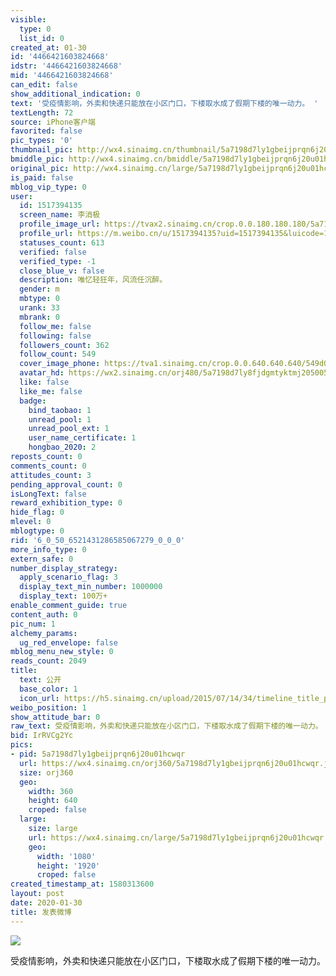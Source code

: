 ```yaml
---
visible:
  type: 0
  list_id: 0
created_at: 01-30
id: '4466421603824668'
idstr: '4466421603824668'
mid: '4466421603824668'
can_edit: false
show_additional_indication: 0
text: '受疫情影响，外卖和快递只能放在小区门口，下楼取水成了假期下楼的唯一动力。 '
textLength: 72
source: iPhone客户端
favorited: false
pic_types: '0'
thumbnail_pic: http://wx4.sinaimg.cn/thumbnail/5a7198d7ly1gbeijprqn6j20u01hcwqr.jpg
bmiddle_pic: http://wx4.sinaimg.cn/bmiddle/5a7198d7ly1gbeijprqn6j20u01hcwqr.jpg
original_pic: http://wx4.sinaimg.cn/large/5a7198d7ly1gbeijprqn6j20u01hcwqr.jpg
is_paid: false
mblog_vip_type: 0
user:
  id: 1517394135
  screen_name: 李消极
  profile_image_url: https://tvax2.sinaimg.cn/crop.0.0.180.180.180/5a7198d7ly8fjdgmtyktmj20500500so.jpg?KID=imgbed,tva&Expires=1606399196&ssig=EpTZqlt10x
  profile_url: https://m.weibo.cn/u/1517394135?uid=1517394135&luicode=10000011&lfid=2304131517394135_-_WEIBO_SECOND_PROFILE_WEIBO
  statuses_count: 613
  verified: false
  verified_type: -1
  close_blue_v: false
  description: 唯忆轻狂年，风流任沉醉。
  gender: m
  mbtype: 0
  urank: 33
  mbrank: 0
  follow_me: false
  following: false
  followers_count: 362
  follow_count: 549
  cover_image_phone: https://tva1.sinaimg.cn/crop.0.0.640.640.640/549d0121tw1egm1kjly3jj20hs0hsq4f.jpg
  avatar_hd: https://wx2.sinaimg.cn/orj480/5a7198d7ly8fjdgmtyktmj20500500so.jpg
  like: false
  like_me: false
  badge:
    bind_taobao: 1
    unread_pool: 1
    unread_pool_ext: 1
    user_name_certificate: 1
    hongbao_2020: 2
reposts_count: 0
comments_count: 0
attitudes_count: 3
pending_approval_count: 0
isLongText: false
reward_exhibition_type: 0
hide_flag: 0
mlevel: 0
mblogtype: 0
rid: '6_0_50_6521431286585067279_0_0_0'
more_info_type: 0
extern_safe: 0
number_display_strategy:
  apply_scenario_flag: 3
  display_text_min_number: 1000000
  display_text: 100万+
enable_comment_guide: true
content_auth: 0
pic_num: 1
alchemy_params:
  ug_red_envelope: false
mblog_menu_new_style: 0
reads_count: 2049
title:
  text: 公开
  base_color: 1
  icon_url: https://h5.sinaimg.cn/upload/2015/07/14/34/timeline_title_public_default.png
weibo_position: 1
show_attitude_bar: 0
raw_text: 受疫情影响，外卖和快递只能放在小区门口，下楼取水成了假期下楼的唯一动力。 ​​​
bid: IrRVCg2Yc
pics:
- pid: 5a7198d7ly1gbeijprqn6j20u01hcwqr
  url: https://wx4.sinaimg.cn/orj360/5a7198d7ly1gbeijprqn6j20u01hcwqr.jpg
  size: orj360
  geo:
    width: 360
    height: 640
    croped: false
  large:
    size: large
    url: https://wx4.sinaimg.cn/large/5a7198d7ly1gbeijprqn6j20u01hcwqr.jpg
    geo:
      width: '1080'
      height: '1920'
      croped: false
created_timestamp_at: 1580313600
layout: post
date: 2020-01-30
title: 发表微博
---
```


![](https://image.baidu.com/search/down?url=http://wx4.sinaimg.cn/large/5a7198d7ly1gbeijprqn6j20u01hcwqr.jpg)

受疫情影响，外卖和快递只能放在小区门口，下楼取水成了假期下楼的唯一动力。 

